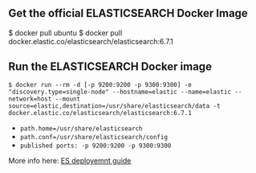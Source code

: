 #

## Get the official ELASTICSEARCH Docker Image

$ docker pull ubuntu
$ docker pull docker.elastic.co/elasticsearch/elasticsearch:6.7.1

## Run the ELASTICSEARCH Docker image

`$ docker run --rm -d [-p 9200:9200 -p 9300:9300] -e "discovery.type=single-node" --hostname=elastic --name=elastic --network=host --mount source=elastic,destination=/usr/share/elasticsearch/data -t docker.elastic.co/elasticsearch/elasticsearch:6.7.1`


* `path.home=/usr/share/elasticsearch`
* `path.conf=/usr/share/elasticsearch/config`
* `published ports: -p 9200:9200 -p 9300:9300`

More info here: [ES deployemnt guide](https://www.elastic.co/guide/en/elasticsearch/reference/current/index.html)

